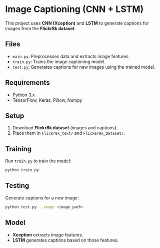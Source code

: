 # Image Captioning (CNN + LSTM)

This project uses **CNN (Xception)** and **LSTM** to generate captions for images from the **Flickr8k dataset**.

## Files

- `main.py`: Preprocesses data and extracts image features.
- `train.py`: Trains the image captioning model.
- `test.py`: Generates captions for new images using the trained model.

## Requirements

- Python 3.x
- TensorFlow, Keras, Pillow, Numpy

## Setup

1. Download **Flickr8k dataset** (images and captions).
2. Place them in `Flickr8k_text/` and `Flicker8k_Dataset/`.

## Training

Run `train.py` to train the model:

```bash
python train.py
```

## Testing

Generate captions for a new image:

```bash
python test.py --image <image_path>
```

## Model

- **Xception** extracts image features.
- **LSTM** generates captions based on those features.